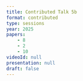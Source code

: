 ```yaml
---
title: Contributed Talk 5b
format: contributed
type: sessions
year: 2025
papers:
    - 8
    - 2
    - 10
videoId: null
presentation: null
draft: false
---
```

